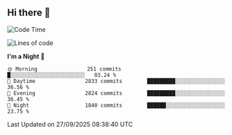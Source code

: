 ## Hi there 👋

<!--
**Wangmerlyn/Wangmerlyn** is a ✨ _special_ ✨ repository because its `README.md` (this file) appears on your GitHub profile.

Here are some ideas to get you started:

- 🔭 I’m currently working on ...
- 🌱 I’m currently learning ...
- 👯 I’m looking to collaborate on ...
- 🤔 I’m looking for help with ...
- 💬 Ask me about ...
- 📫 How to reach me: ...
- 😄 Pronouns: ...
- ⚡ Fun fact: ...
-->
<!--START_SECTION:waka-->
![Code Time](http://img.shields.io/badge/Code%20Time-576%20hrs%2037%20mins-blue)

![Lines of code](https://img.shields.io/badge/From%20Hello%20World%20I%27ve%20Written-43.2%20million%20lines%20of%20code-blue)

**I'm a Night 🦉** 

```text
🌞 Morning                251 commits         █░░░░░░░░░░░░░░░░░░░░░░░░   03.24 % 
🌆 Daytime                2833 commits        █████████░░░░░░░░░░░░░░░░   36.56 % 
🌃 Evening                2824 commits        █████████░░░░░░░░░░░░░░░░   36.45 % 
🌙 Night                  1840 commits        ██████░░░░░░░░░░░░░░░░░░░   23.75 % 
```



 Last Updated on 27/09/2025 08:38:40 UTC
<!--END_SECTION:waka-->
